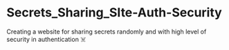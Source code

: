 # Secrets_Sharing_SIte-Auth-Security
Creating a website for sharing secrets randomly and with high level of security in authentication ☠️
